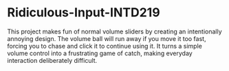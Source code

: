 # Ridiculous-Input-INTD219
This project makes fun of normal volume sliders by creating an intentionally annoying design. The volume ball will run away if you move it too fast, forcing you to chase and click it to continue using it. It turns a simple volume control into a frustrating game of catch, making everyday interaction deliberately difficult.
